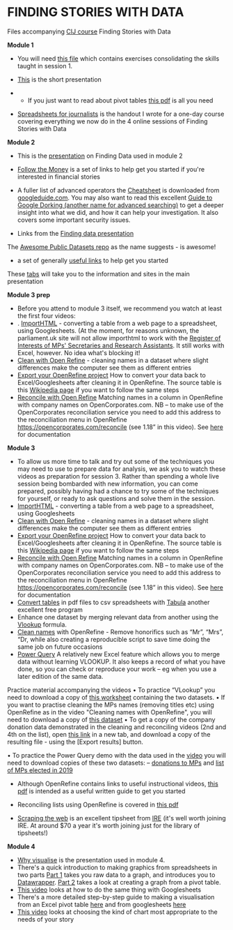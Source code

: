 

# FINDING STORIES WITH DATA

Files accompanying [CIJ course](https://tcij.org/scheduled-training) Finding Stories with Data

**Module 1**

-   You will need [this file](https://github.com/Stonepeople/FSiD/blob/main/donations2019_2020_Exercise.xlsx) which
    contains exercises consolidating the skills taught in session 1.

-   [This](https://github.com/Stonepeople/FSiD/blob/main/Interviewing_data.pdf) is the short presentation

-   -   If you just want to read about pivot tables [this pdf](https://github.com/Stonepeople/FSiD/blob/main/PIVOT%20TABLES.pdf) is all you need

-   [Spreadsheets for journalists](https://github.com/Stonepeople/FSiD/blob/main/SPREADSHEETS%20FOR%20JOURNALISTS%20HANDOUT.pdf) is the
    handout I wrote for a one-day course covering everything we now do in the 4 online sessions of Finding Stories with Data

**Module 2**

-   This is the [presentation](https://github.com/Stonepeople/FSiD/blob/main/FindingData.pdf) on Finding Data used in module 2

-   [Follow the Money](https://github.com/Stonepeople/FSiD/blob/main/FollowTheMoney.pdf) is a set of links to help get you started if you're interested in financial stories

-   A fuller list of advanced operators the [Cheatsheet](https://github.com/Stonepeople/FSiD/blob/main/GoogleguideCheatSheet.pdf) is downloaded from [googleduide.com](http://www.googleguide.com/print/adv_op_ref.pdf). You may also want to read  this excellent [Guide to Google Dorking (another name for advanced searching)](https://exposingtheinvisible.org/guides/google-dorking/) to get a deeper insight into what we did, and how it can help your investigation. It also covers some important security issues. 

-   Links from the [Finding data presentation](https://github.com/Stonepeople/FSiD/blob/main/Links%20from%20FindingData.pdf)

The [Awesome Public Datasets repo](https://github.com/awesomedata/awesome-public-datasets) as the name suggests - is awesome!

-  a set of generally [useful links](https://github.com/Stonepeople/FSiD/blob/main/USEFUL%20LINKS%20TO%20DATA.pdf) to help get you started

These [tabs](https://www.one-tab.com/page/JkfVibrkRyuw8EeOIscRag) will take you to the information and sites in the main presentation

**Module 3 prep**

-   Before you attend to module 3 itself, we recommend you watch at least the first four videos:
-   . [ImportHTML](https://youtu.be/h3Nyld3wNzY) - converting a table from a web page to a spreadsheet, using Googlesheets. (At the moment, for reasons unknown, the parliament.uk site will not allow importhtml to work with the [Register of Interests of MPs' Secretaries and Research Assistants](https://www.parliament.uk/mps-lords-and-offices/standards-and-financial-interests/parliamentary-commissioner-for-standards/registers-of-interests/register-of-members-secretaries-and-research-assistants/). It still works with Excel, however. No idea what's blocking it!
-   [Clean with Open Refine](https://youtu.be/HCeH8QMHvmQ) - cleaning names in a dataset where slight differences make the computer see them as different entries
-   [Export your OpenRefine project](https://youtu.be/UWJIu0Ss4eU) How to convert your data back to Excel/Googlesheets after cleaning it in OpenRefine. The source table is this [Wikipedia page](https://en.wikipedia.org/wiki/List_of_MPs_elected_in_the_2019_United_Kingdom_general_election) if you want to follow the same steps
-   [Reconcile with Open Refine](https://youtu.be/3CV6rEn0stM) Matching names in a column in OpenRefine with company names on OpenCorporates.com. NB – to make use of the OpenCorporates reconciliation service you need to add this address to the reconciliation menu in OpenRefine https://opencorporates.com/reconcile (see 1.18” in this video). See [here](https://api.opencorporates.com/documentation/Reconciliation_API_documentation_v0.1.pdf) for documentation

**Module 3**
-   To allow us more time to talk and try out some of the techniques you may need to use to prepare data for analysis, we ask you to watch these videos as preparation for session 3. Rather than spending a whole live session being bombarded with new information, you can come prepared, possibly having had a chance to try some of the techniques for yourself, or ready to ask questions and solve them in the session. 
-   [ImportHTML](https://youtu.be/h3Nyld3wNzY) - converting a table from a web page to a spreadsheet, using Googlesheets
-   [Clean with Open Refine](https://youtu.be/HCeH8QMHvmQ) - cleaning names in a dataset where slight differences make the computer see them as different entries
-   [Export your OpenRefine project](https://youtu.be/UWJIu0Ss4eU) How to convert your data back to Excel/Googlesheets after cleaning it in OpenRefine. The source table is this [Wikipedia page](https://en.wikipedia.org/wiki/List_of_MPs_elected_in_the_2019_United_Kingdom_general_election) if you want to follow the same steps
-   [Reconcile with Open Refine](https://youtu.be/3CV6rEn0stM) Matching names in a column in OpenRefine with company names on OpenCorporates.com. NB – to make use of the OpenCorporates reconciliation service you need to add this address to the reconciliation menu in OpenRefine https://opencorporates.com/reconcile (see 1.18” in this video). See [here](https://api.opencorporates.com/documentation/Reconciliation_API_documentation_v0.1.pdf) for documentation
-   [Convert tables](https://youtu.be/xZ_sPdJtOLo) in pdf files to csv spreadsheets with [Tabula](https://tabula.technology/) another excellent free program
-   Enhance one dataset by merging relevant data from another using the [Vlookup](https://youtu.be/NCBP8Z1x_RY) formula. 
-   [Clean names](https://youtu.be/tCET1qWOb3U) with OpenRefine - Remove honorifics such as “Mr”, “Mrs”, “Dr, while also creating a reproducible script to save time doing the same job on future occasions
-   [Power Query](https://youtu.be/9P6iyjPguok) A relatively new Excel feature which allows you to merge data without learning VLOOKUP. It also keeps a record of what you have done, so you can check or reproduce your work – eg when you use a later edition of the same data.

Practice material accompanying the videos
•	To practice “VLookup” you need to download a copy of [this worksheet](https://github.com/Stonepeople/FSiD/blob/main/MPs_donations_vlookup_exercise.xlsx) containing the two datasets.
•	If you want to practise cleaning the MPs names (removing titles etc) using OpenRefine as in the video "Cleaning names with OpenRefine", you will need to download a copy of [this dataset](https://github.com/Stonepeople/FSiD/blob/main/Donations_to_MPs.csv)
•	To get a copy of the company donation data demonstrated in the cleaning and reconciling videos (2nd and 4th on the list), open [this link](http://search.electoralcommission.org.uk/?currentPage=1&rows=10&sort=AcceptedDate&order=desc&tab=1&open=filter&et=pp&et=ppm&et=tp&et=perpar&et=rd&isIrishSourceYes=true&isIrishSourceNo=true&date=Reported&from&to&quarters=2021Q1234&quarters=2020Q1234&prePoll=false&postPoll=true&donorStatus=company&register=gb&register=ni&register=none&optCols=Register&optCols=CampaigningName&optCols=AccountingUnitsAsCentralParty&optCols=IsSponsorship&optCols=IsIrishSource&optCols=RegulatedDoneeType&optCols=CompanyRegistrationNumber&optCols=Postcode&optCols=NatureOfDonation&optCols=PurposeOfVisit&optCols=DonationAction&optCols=ReportedDate&optCols=IsReportedPrePoll&optCols=ReportingPeriodName&optCols=IsBequest&optCols=IsAggregation) in a new tab, and download a copy of the resulting file - using the [Export results] button.

•	To practice the Power Query demo with the data used in the [video](https://youtu.be/9P6iyjPguok) you will need to download copies of these two datasets:
– [donations to MPs](https://github.com/Stonepeople/FSiD/blob/main/Donations_to_MPs.csv) 
and
[list of MPs elected in 2019](https://github.com/Stonepeople/FSiD/blob/main/ListofMPs2019election.csv)

-   Although OpenRefine contains links to useful instructional videos, [this pdf](https://github.com/Stonepeople/FSiD/blob/main/OPEN%20REFINE%20STARTER%20NOTES_JS.pdf) is intended as a useful written guide to get you started

-   Reconciling lists using OpenRefine is covered in [this pdf](https://github.com/Stonepeople/FSiD/blob/main/Reconciling%20in%20OpenRefine.pdf)

-   [Scraping the web](https://github.com/Stonepeople/FSiD/blob/main/scraping%20the%20web.pdf) is an excellent tipsheet from [IRE](https://www.ire.org/) (it's well worth joining IRE. At around $70 a year it's worth  joining just for the library of tipsheets!)

**Module 4**

-   [Why visualise](https://github.com/Stonepeople/FSiD/blob/main/Why%20visualise%20CIJ.pdf) is the presentation used in module 4. 
-   There's a quick introduction to making graphics from spreadsheets in two parts [Part 1](https://youtu.be/CPG3tj2vZYg) takes you raw data to a graph, and introduces you to [Datawrapper](https://www.datawrapper.de/). [Part 2](https://youtu.be/n3cFrf4pQsc) takes a look at creating a graph from a pivot table. 
-   [This video](https://youtu.be/Qv-g9XhpOf0) looks at how to do the same thing with Googlesheets
-   There's a more detailed step-by-step guide to making a visualisation from an Excel pivot table [here](https://youtu.be/Pakq8_hauwI) and from googlesheets [here](https://youtu.be/q4TxXLBpxa8)
-   [This video](https://youtu.be/Fw0YXqenFoo) looks at choosing the kind of chart most appropriate to the needs of your story
